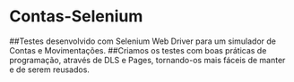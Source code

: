 # Contas-Selenium
##Testes desenvolvido com Selenium Web Driver para um simulador de Contas e Movimentações.
##Criamos os testes com boas práticas de programação, através de DLS e Pages, tornando-os mais fáceis de manter e de serem reusados.
